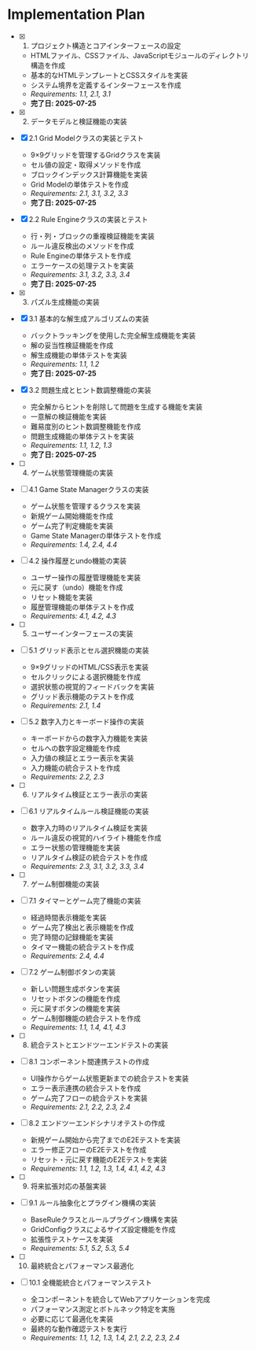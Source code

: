 # Implementation Plan

- [x] 1. プロジェクト構造とコアインターフェースの設定
  - HTMLファイル、CSSファイル、JavaScriptモジュールのディレクトリ構造を作成
  - 基本的なHTMLテンプレートとCSSスタイルを実装
  - システム境界を定義するインターフェースを作成
  - _Requirements: 1.1, 2.1, 3.1_
  - **完了日: 2025-07-25**

- [x] 2. データモデルと検証機能の実装
- [x] 2.1 Grid Modelクラスの実装とテスト
  - 9×9グリッドを管理するGridクラスを実装
  - セル値の設定・取得メソッドを作成
  - ブロックインデックス計算機能を実装
  - Grid Modelの単体テストを作成
  - _Requirements: 2.1, 3.1, 3.2, 3.3_
  - **完了日: 2025-07-25**

- [x] 2.2 Rule Engineクラスの実装とテスト
  - 行・列・ブロックの重複検証機能を実装
  - ルール違反検出のメソッドを作成
  - Rule Engineの単体テストを作成
  - エラーケースの処理テストを実装
  - _Requirements: 3.1, 3.2, 3.3, 3.4_
  - **完了日: 2025-07-25**

- [x] 3. パズル生成機能の実装
- [x] 3.1 基本的な解生成アルゴリズムの実装
  - バックトラッキングを使用した完全解生成機能を実装
  - 解の妥当性検証機能を作成
  - 解生成機能の単体テストを実装
  - _Requirements: 1.1, 1.2_
  - **完了日: 2025-07-25**

- [x] 3.2 問題生成とヒント数調整機能の実装
  - 完全解からヒントを削除して問題を生成する機能を実装
  - 一意解の検証機能を実装
  - 難易度別のヒント数調整機能を作成
  - 問題生成機能の単体テストを実装
  - _Requirements: 1.1, 1.2, 1.3_
  - **完了日: 2025-07-25**

- [ ] 4. ゲーム状態管理機能の実装
- [ ] 4.1 Game State Managerクラスの実装
  - ゲーム状態を管理するクラスを実装
  - 新規ゲーム開始機能を作成
  - ゲーム完了判定機能を実装
  - Game State Managerの単体テストを作成
  - _Requirements: 1.4, 2.4, 4.4_

- [ ] 4.2 操作履歴とundo機能の実装
  - ユーザー操作の履歴管理機能を実装
  - 元に戻す（undo）機能を作成
  - リセット機能を実装
  - 履歴管理機能の単体テストを作成
  - _Requirements: 4.1, 4.2, 4.3_

- [ ] 5. ユーザーインターフェースの実装
- [ ] 5.1 グリッド表示とセル選択機能の実装
  - 9×9グリッドのHTML/CSS表示を実装
  - セルクリックによる選択機能を作成
  - 選択状態の視覚的フィードバックを実装
  - グリッド表示機能のテストを作成
  - _Requirements: 2.1, 1.4_

- [ ] 5.2 数字入力とキーボード操作の実装
  - キーボードからの数字入力機能を実装
  - セルへの数字設定機能を作成
  - 入力値の検証とエラー表示を実装
  - 入力機能の統合テストを作成
  - _Requirements: 2.2, 2.3_

- [ ] 6. リアルタイム検証とエラー表示の実装
- [ ] 6.1 リアルタイムルール検証機能の実装
  - 数字入力時のリアルタイム検証を実装
  - ルール違反の視覚的ハイライト機能を作成
  - エラー状態の管理機能を実装
  - リアルタイム検証の統合テストを作成
  - _Requirements: 2.3, 3.1, 3.2, 3.3, 3.4_

- [ ] 7. ゲーム制御機能の実装
- [ ] 7.1 タイマーとゲーム完了機能の実装
  - 経過時間表示機能を実装
  - ゲーム完了検出と表示機能を作成
  - 完了時間の記録機能を実装
  - タイマー機能の統合テストを作成
  - _Requirements: 2.4, 4.4_

- [ ] 7.2 ゲーム制御ボタンの実装
  - 新しい問題生成ボタンを実装
  - リセットボタンの機能を作成
  - 元に戻すボタンの機能を実装
  - ゲーム制御機能の統合テストを作成
  - _Requirements: 1.1, 1.4, 4.1, 4.3_

- [ ] 8. 統合テストとエンドツーエンドテストの実装
- [ ] 8.1 コンポーネント間連携テストの作成
  - UI操作からゲーム状態更新までの統合テストを実装
  - エラー表示連携の統合テストを作成
  - ゲーム完了フローの統合テストを実装
  - _Requirements: 2.1, 2.2, 2.3, 2.4_

- [ ] 8.2 エンドツーエンドシナリオテストの作成
  - 新規ゲーム開始から完了までのE2Eテストを実装
  - エラー修正フローのE2Eテストを作成
  - リセット・元に戻す機能のE2Eテストを実装
  - _Requirements: 1.1, 1.2, 1.3, 1.4, 4.1, 4.2, 4.3_

- [ ] 9. 将来拡張対応の基盤実装
- [ ] 9.1 ルール抽象化とプラグイン機構の実装
  - BaseRuleクラスとルールプラグイン機構を実装
  - GridConfigクラスによるサイズ設定機能を作成
  - 拡張性テストケースを実装
  - _Requirements: 5.1, 5.2, 5.3, 5.4_

- [ ] 10. 最終統合とパフォーマンス最適化
- [ ] 10.1 全機能統合とパフォーマンステスト
  - 全コンポーネントを統合してWebアプリケーションを完成
  - パフォーマンス測定とボトルネック特定を実施
  - 必要に応じて最適化を実装
  - 最終的な動作確認テストを実行
  - _Requirements: 1.1, 1.2, 1.3, 1.4, 2.1, 2.2, 2.3, 2.4_